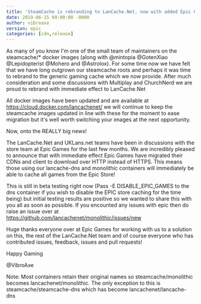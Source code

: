 ```yaml
---                                                 
title: 'SteamCache is rebranding to LanCache.Net, now with added Epic Games launcher support'
date: 2019-06-15 09:00:00 -0000
author: vibroaxe
version: epic
categories: [cdn,release]
---
```


As many of you know I'm one of the small team of maintainers on the steamcache/* docker images (along with @mintopia @GotenXiao @Lepidopterist @Mohero and @Astrolox). For some time now we have felt that we have long outgrown our steamcache roots and perhaps it was time to rebrand to the generic gaming cache which we now provide. After much consideration and some discussions with Multiplay and ChurchNerd we are proud to rebrand with immediate effect to LanCache.Net



All docker images have been updated and are available at https://cloud.docker.com/lancachenet/ we will continue to keep the steamcache images updated in line with these for the moment to ease migration but it's well worth switching your images at the next opportunity.



Now, onto the REALLY big news!



The LanCache.Net and UKLans.net teams have been in discussions with the store team at Epic Games for the last few months. We are incredibly pleased to announce that with immediate effect Epic Games have migrated their CDNs and client to download over HTTP instead of HTTPS. This means those using our lancache-dns and monolithic containers will immediately be able to cache all games from the Epic Store!

This is still in beta testing right now (Pass -E DISABLE_EPIC_GAMES to the dns container if you wish to disable the EPIC store caching for the time being) but initial testing results are positive so we wanted to share this with you all as soon as possible. If you encounted any issues with epic then do raise an issue over at https://github.com/lancachenet/monolithic/issues/new



Huge thanks everyone over at Epic Games for working with us to a solution on this, the rest of the LanCache.Net team and of course everyone who has contributed issues, feedback, issues and pull requests!



Happy Gaming

@VibroAxe



Note: Most containers retain their original names so steamcache/monolithic becomes lancachenet/monolithic. The only exception to this is steamcache/steamcache-dns which has become lancachenet/lancache-dns


